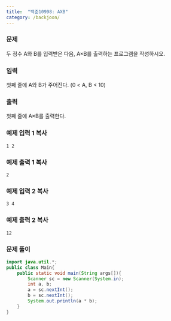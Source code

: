 ```yaml
---
title:  "백준10998: AXB"
category: /backjoon/
---
```




### 문제

두 정수 A와 B를 입력받은 다음, A×B를 출력하는 프로그램을 작성하시오.

### 입력

첫째 줄에 A와 B가 주어진다. (0 < A, B < 10)

### 출력

첫째 줄에 A×B를 출력한다.

### 예제 입력 1 복사

```
1 2
```

### 예제 출력 1 복사

```
2
```

### 예제 입력 2 복사

```
3 4
```

### 예제 출력 2 복사

```
12
```



### 문제 풀이

```java
import java.util.*;
public class Main{
	public static void main(String args[]){
		Scanner sc = new Scanner(System.in);
		int a, b;
		a = sc.nextInt();
		b = sc.nextInt();
		System.out.println(a * b);
	}
}
```
